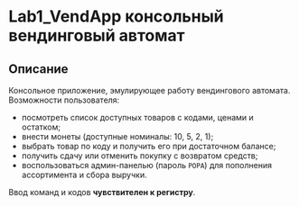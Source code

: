 # Lab1_VendApp  консольный вендинговый автомат

## Описание
Консольное приложение, эмулирующее работу вендингового автомата. 
Возможности пользователя:
- посмотреть список доступных товаров с кодами, ценами и остатком;
- внести монеты (доступные номиналы: 10, 5, 2, 1);
- выбрать товар по коду и получить его при достаточном балансе;
- получить сдачу или отменить покупку с возвратом средств;
- воспользоваться админ-панелью (пароль `POPA`) для пополнения ассортимента и сбора выручки.

Ввод команд и кодов **чувствителен к регистру**.
